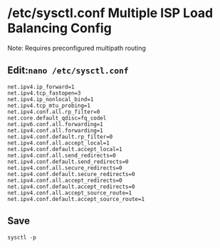 # /etc/sysctl.conf Multiple ISP Load Balancing Config

Note: Requires preconfigured multipath routing

## Edit:`nano /etc/sysctl.conf`
```
net.ipv4.ip_forward=1
net.ipv4.tcp_fastopen=3
net.ipv4.ip_nonlocal_bind=1
net.ipv4.tcp_mtu_probing=1
net.ipv4.conf.all.rp_filter=0
net.core.default_qdisc=fq_codel
net.ipv6.conf.all.forwarding=1
net.ipv4.conf.all.forwarding=1
net.ipv4.conf.default.rp_filter=0
net.ipv4.conf.all.accept_local=1
net.ipv4.conf.default.accept_local=1
net.ipv4.conf.all.send_redirects=0
net.ipv4.conf.default.send_redirects=0
net.ipv4.conf.all.secure_redirects=0
net.ipv4.conf.default.secure_redirects=0
net.ipv4.conf.all.accept_redirects=0
net.ipv4.conf.default.accept_redirects=0
net.ipv4.conf.all.accept_source_route=1
net.ipv4.conf.default.accept_source_route=1
```
## Save
```
sysctl -p
```
